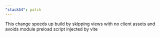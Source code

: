 ```yaml
---
"stack54": patch
---
```


This change speeds up build by skipping views with no client assets and avoids module preload script injected by vite
